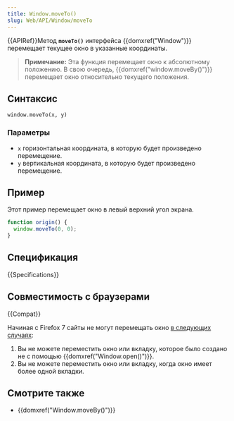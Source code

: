 ```yaml
---
title: Window.moveTo()
slug: Web/API/Window/moveTo
---
```


{{APIRef}}Метод **`moveTo()`** интерфейса {{domxref("Window")}} перемещает текущее окно в указанные координаты.

> **Примечание:** Эта функция перемещает окно к абсолютному положению. В свою очередь, {{domxref("window.moveBy()")}} перемещает окно относительно текущего положения.

## Синтаксис

```
window.moveTo(x, y)
```

### Параметры

- `x` горизонтальная координата, в которую будет произведено перемещение.
- `y` вертикальная координата, в которую будет произведено перемещение.

## Пример

Этот пример перемещает окно в левый верхний угол экрана.

```js
function origin() {
  window.moveTo(0, 0);
}
```

## Спецификация

{{Specifications}}

## Совместимость с браузерами

{{Compat}}

Начиная с Firefox 7 сайты не могут перемещать окно [в следующих случаях](https://bugzilla.mozilla.org/show_bug.cgi?id=565541#c24):

1. Вы не можете переместить окно или вкладку, которое было создано не с помощью {{domxref("Window.open()")}}.
2. Вы не можете переместить окно или вкладку, когда окно имеет более одной вкладки.

## Смотрите также

- {{domxref("Window.moveBy()")}}
